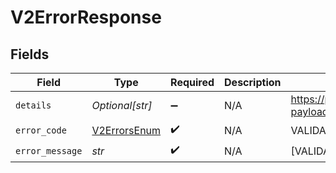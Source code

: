 # V2ErrorResponse


## Fields

| Field                                                                                        | Type                                                                                         | Required                                                                                     | Description                                                                                  | Example                                                                                      |
| -------------------------------------------------------------------------------------------- | -------------------------------------------------------------------------------------------- | -------------------------------------------------------------------------------------------- | -------------------------------------------------------------------------------------------- | -------------------------------------------------------------------------------------------- |
| `details`                                                                                    | *Optional[str]*                                                                              | :heavy_minus_sign:                                                                           | N/A                                                                                          | https://play.numscript.org/?payload=eyJlcnJvciI6ImFjY291bnQgaGFkIGluc3VmZmljaWVudCBmdW5kcyJ9 |
| `error_code`                                                                                 | [V2ErrorsEnum](../../models/errors/v2errorsenum.md)                                          | :heavy_check_mark:                                                                           | N/A                                                                                          | VALIDATION                                                                                   |
| `error_message`                                                                              | *str*                                                                                        | :heavy_check_mark:                                                                           | N/A                                                                                          | [VALIDATION] invalid 'cursor' query param                                                    |